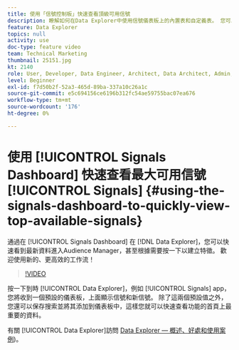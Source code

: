 ```yaml
---
title: 使用「信號控制板」快速查看頂級可用信號
description: 瞭解如何在Data Explorer中使用信號儀表板上的內置表和自定義表。 您可以快速看到最新資料進入Audience Manager，甚至可以根據需要按一下以建立特徵。 歡迎使用新的、更高效的工作流！
feature: Data Explorer
topics: null
activity: use
doc-type: feature video
team: Technical Marketing
thumbnail: 25151.jpg
kt: 2140
role: User, Developer, Data Engineer, Architect, Data Architect, Admin, Leader
level: Beginner
exl-id: f7d50b2f-52a3-465d-89ba-337a10c26a1c
source-git-commit: e5c694156ce6196b312fc54ae59755bac07ea676
workflow-type: tm+mt
source-wordcount: '176'
ht-degree: 0%

---
```


# 使用 [!UICONTROL Signals Dashboard] 快速查看最大可用信號 [!UICONTROL Signals] {#using-the-signals-dashboard-to-quickly-view-top-available-signals}

通過在 [!UICONTROL Signals Dashboard] 在 [!DNL Data Explorer]，您可以快速看到最新資料進入Audience Manager，甚至根據需要按一下以建立特徵。 歡迎使用新的、更高效的工作流！

>[!VIDEO](https://video.tv.adobe.com/v/25151/?quality=12)

按一下到時 [!UICONTROL Data Explorer]，例如 [!UICONTROL Signals] app，您將收到一個預設的儀表板，上面顯示信號和新信號。 除了這兩個預設值之外，您還可以保存搜索並將其添加到儀表板中，這樣您就可以快速查看功能的首頁上最重要的資料。

有關 [!UICONTROL Data Explorer]訪問 [Data Explorer — 概述、好處和使用案例](https://experienceleague.adobe.com/docs/audience-manager/user-guide/features/data-explorer/data-explorer-overview.html?lang=en))。

